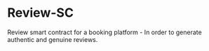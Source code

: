# Review-SC
Review smart contract for a booking platform - In order to generate authentic and genuine reviews.
